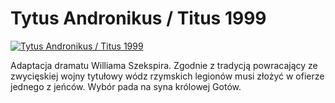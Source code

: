 Tytus Andronikus / Titus 1999 
=============
[![Tytus Andronikus / Titus 1999 ](http://vidos.pl/images/player.gif)](http://vidos.pl/tytus-andronikus-titus-1999)

 Adaptacja dramatu Williama Szekspira. Zgodnie z tradycją powracający ze zwycięskiej wojny tytułowy wódz rzymskich legionów musi złożyć w ofierze jednego z jeńców. Wybór pada na syna królowej Gotów.
